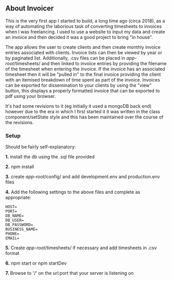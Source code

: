 ## About Invoicer

This is the very first app I started to build, a long time ago (circa 2018), as a way of automating the laborious task of converting timesheets to invoices when I was freelancing. I used to use a website to input my data and create an invoice and then decided it was a good project to bring "in house".

The app allows the user to create clients and then create monthly invoice entries associated with clients. Invoice lists can then be viewed by year or by paginated list. Additionally, .csv files can be placed in _app-root_/timesheets/ and then linked to invoice entries by providing the filename of the timesheet when entering the invoice. If the invoice has an associated timesheet then it will be "pulled in" to the final invoice providing the client with an itemised breakdown of time spent as part of the invoice. Invoices can be exported for dissemination to your clients by using the "view" button, this displays a properly formatted invoice that can be exported to pdf using your browser.

It's had some revisions to it (eg initially it used a mongoDB back end) however due to the era in which I first started it it was written in the class component/setState style and this has been maintained over the course of the revisions.

### Setup

Should be fairly self-explanatory:

**1.** install the db using the .sql file provided

**2.** npm install

**3.** create _app-root_/config/ and add development.env and production.env files

**4.** Add the following settings to the above files and complete as appropriate:

    HOST=
    PORT=
    DB_NAME=
    DB_USER=
    DB_PASSWORD=
    BUSINESS_NAME=
    PHONE=
    EMAIL=

**5.** Create _app-root_/timesheets/ if necessary and add timesheets in .csv format

**6.** npm start or npm startDev

**7.** Browse to '/' on the url:port that your server is listening on

